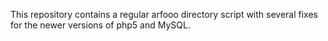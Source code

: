 This repository contains a regular arfooo directory script with several fixes for the newer versions of php5 and MySQL.
